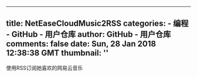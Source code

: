 
---
title: NetEaseCloudMusic2RSS
categories: 
    - 编程
    - GitHub - 用户仓库
author: GitHub - 用户仓库
comments: false
date: Sun, 28 Jan 2018 12:38:38 GMT
thumbnail: ''
---

<div>   
使用RSS订阅她喜欢的网易云音乐  
</div>
            